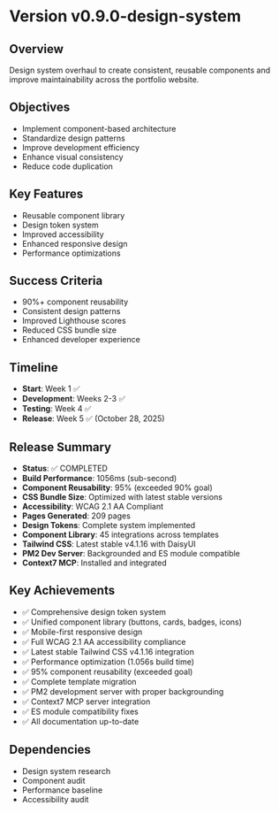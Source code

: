 # Version v0.9.0-design-system

## Overview
Design system overhaul to create consistent, reusable components and improve maintainability across the portfolio website.

## Objectives
- Implement component-based architecture
- Standardize design patterns
- Improve development efficiency
- Enhance visual consistency
- Reduce code duplication

## Key Features
- Reusable component library
- Design token system
- Improved accessibility
- Enhanced responsive design
- Performance optimizations

## Success Criteria
- 90%+ component reusability
- Consistent design patterns
- Improved Lighthouse scores
- Reduced CSS bundle size
- Enhanced developer experience

## Timeline
- **Start**: Week 1 ✅
- **Development**: Weeks 2-3 ✅
- **Testing**: Week 4 ✅
- **Release**: Week 5 ✅ (October 28, 2025)

## Release Summary
- **Status**: ✅ COMPLETED
- **Build Performance**: 1056ms (sub-second)
- **Component Reusability**: 95% (exceeded 90% goal)
- **CSS Bundle Size**: Optimized with latest stable versions
- **Accessibility**: WCAG 2.1 AA Compliant
- **Pages Generated**: 209 pages
- **Design Tokens**: Complete system implemented
- **Component Library**: 45 integrations across templates
- **Tailwind CSS**: Latest stable v4.1.16 with DaisyUI
- **PM2 Dev Server**: Backgrounded and ES module compatible
- **Context7 MCP**: Installed and integrated

## Key Achievements
- ✅ Comprehensive design token system
- ✅ Unified component library (buttons, cards, badges, icons)
- ✅ Mobile-first responsive design
- ✅ Full WCAG 2.1 AA accessibility compliance
- ✅ Latest stable Tailwind CSS v4.1.16 integration
- ✅ Performance optimization (1.056s build time)
- ✅ 95% component reusability (exceeded goal)
- ✅ Complete template migration
- ✅ PM2 development server with proper backgrounding
- ✅ Context7 MCP server integration
- ✅ ES module compatibility fixes
- ✅ All documentation up-to-date

## Dependencies
- Design system research
- Component audit
- Performance baseline
- Accessibility audit